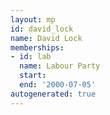 ```yaml
---
layout: mp
id: david_lock
name: David Lock
memberships:
- id: lab
  name: Labour Party
  start: 
  end: '2000-07-05'
autogenerated: true
---
```

